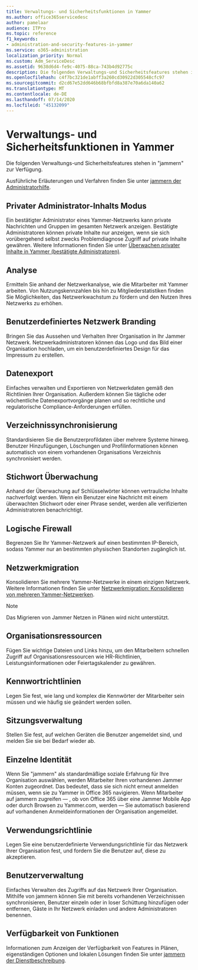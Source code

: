 ```yaml
---
title: Verwaltungs- und Sicherheitsfunktionen in Yammer
ms.author: office365servicedesc
author: pamelaar
audience: ITPro
ms.topic: reference
f1_keywords:
- administration-and-security-features-in-yammer
ms.service: o365-administration
localization_priority: Normal
ms.custom: Adm_ServiceDesc
ms.assetid: 9638d6d4-fe9c-4075-88ca-743b4d92775c
description: Die folgenden Verwaltungs-und Sicherheitsfeatures stehen in "jammern" zur Verfügung.
ms.openlocfilehash: c4f7bc321de1abff3a260cd30922d305548cfc97
ms.sourcegitcommit: d2cd67e52dd646b68bfbfd8a387e70a6da140a62
ms.translationtype: MT
ms.contentlocale: de-DE
ms.lasthandoff: 07/14/2020
ms.locfileid: "45132099"
---
```

# <a name="administration-and-security-features-in-yammer"></a>Verwaltungs- und Sicherheitsfunktionen in Yammer

Die folgenden Verwaltungs-und Sicherheitsfeatures stehen in "jammern" zur Verfügung.
  
Ausführliche Erläuterungen und Verfahren finden Sie unter [jammern der Administratorhilfe](https://go.microsoft.com/fwlink/?LinkId=869688).

## <a name="admin-private-content-mode"></a>Privater Administrator-Inhalts Modus

Ein bestätigter Administrator eines Yammer-Netzwerks kann private Nachrichten und Gruppen im gesamten Netzwerk anzeigen. Bestätigte Administratoren können private Inhalte nur anzeigen, wenn sie sich vorübergehend selbst zwecks Problemdiagnose Zugriff auf private Inhalte gewähren. Weitere Informationen finden Sie unter [Überwachen privater Inhalte in Yammer (bestätigte Administratoren)](https://go.microsoft.com/fwlink/?LinkId=627479).

## <a name="analytics"></a>Analyse

Ermitteln Sie anhand der Netzwerkanalyse, wie die Mitarbeiter mit Yammer arbeiten. Von Nutzungskennzahlen bis hin zu Mitgliederstatistiken finden Sie Möglichkeiten, das Netzwerkwachstum zu fördern und den Nutzen Ihres Netzwerks zu erhöhen.

## <a name="custom-network-branding"></a>Benutzerdefiniertes Netzwerk Branding

Bringen Sie das Aussehen und Verhalten Ihrer Organisation in Ihr Jammer Netzwerk. Netzwerkadministratoren können das Logo und das Bild einer Organisation hochladen, um ein benutzerdefiniertes Design für das Impressum zu erstellen.

## <a name="data-export"></a>Datenexport

Einfaches verwalten und Exportieren von Netzwerkdaten gemäß den Richtlinien Ihrer Organisation. Außerdem können Sie tägliche oder wöchentliche Datenexportvorgänge planen und so rechtliche und regulatorische Compliance-Anforderungen erfüllen.
  
## <a name="directory-synchronization"></a>Verzeichnissynchronisierung

Standardisieren Sie die Benutzerprofildaten über mehrere Systeme hinweg. Benutzer Hinzufügungen, Löschungen und Profilinformationen können automatisch von einem vorhandenen Organisations Verzeichnis synchronisiert werden.

## <a name="keyword-monitoring"></a>Stichwort Überwachung

Anhand der Überwachung auf Schlüsselwörter können vertrauliche Inhalte nachverfolgt werden. Wenn ein Benutzer eine Nachricht mit einem überwachten Stichwort oder einer Phrase sendet, werden alle verifizierten Administratoren benachrichtigt.

## <a name="logical-firewall"></a>Logische Firewall

Begrenzen Sie Ihr Yammer-Netzwerk auf einen bestimmten IP-Bereich, sodass Yammer nur an bestimmten physischen Standorten zugänglich ist.

## <a name="network-migration"></a>Netzwerkmigration

Konsolidieren Sie mehrere Yammer-Netzwerke in einem einzigen Netzwerk. Weitere Informationen finden Sie unter [Netzwerkmigration: Konsolidieren von mehreren Yammer-Netzwerken](https://go.microsoft.com/fwlink/?LinkID=617488).
  
> [!NOTE]
> Das Migrieren von Jammer Netzen in Plänen wird nicht unterstützt. 

## <a name="organization-resources"></a>Organisationsressourcen

Fügen Sie wichtige Dateien und Links hinzu, um den Mitarbeitern schnellen Zugriff auf Organisationsressourcen wie HR-Richtlinien, Leistungsinformationen oder Feiertagskalender zu gewähren.
  
## <a name="password-policies"></a>Kennwortrichtlinien

Legen Sie fest, wie lang und komplex die Kennwörter der Mitarbeiter sein müssen und wie häufig sie geändert werden sollen.
  
## <a name="session-management"></a>Sitzungsverwaltung

Stellen Sie fest, auf welchen Geräten die Benutzer angemeldet sind, und melden Sie sie bei Bedarf wieder ab.

## <a name="single-identity"></a>Einzelne Identität

Wenn Sie "jammern" als standardmäßige soziale Erfahrung für Ihre Organisation auswählen, werden Mitarbeiter Ihren vorhandenen Jammer Konten zugeordnet. Das bedeutet, dass sie sich nicht erneut anmelden müssen, wenn sie zu Yammer in Office 365 navigieren. Wenn Mitarbeiter auf jammern zugreifen &mdash; , ob von Office 365 über eine Jammer Mobile App oder durch Browsen zu Yammer.com, werden &mdash; Sie automatisch basierend auf vorhandenen Anmeldeinformationen der Organisation angemeldet.

## <a name="usage-policy"></a>Verwendungsrichtlinie

Legen Sie eine benutzerdefinierte Verwendungsrichtlinie für das Netzwerk Ihrer Organisation fest, und fordern Sie die Benutzer auf, diese zu akzeptieren.

## <a name="user-management"></a>Benutzerverwaltung

Einfaches Verwalten des Zugriffs auf das Netzwerk Ihrer Organisation. Mithilfe von jammern können Sie mit bereits vorhandenen Verzeichnissen synchronisieren, Benutzer einzeln oder in loser Schüttung hinzufügen oder entfernen, Gäste in Ihr Netzwerk einladen und andere Administratoren benennen.

## <a name="feature-availability"></a>Verfügbarkeit von Funktionen

Informationen zum Anzeigen der Verfügbarkeit von Features in Plänen, eigenständigen Optionen und lokalen Lösungen finden Sie unter [jammern der Dienstbeschreibung](yammer-service-description.md).
  


